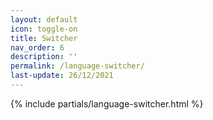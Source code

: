 ```yaml
---
layout: default
icon: toggle-on
title: Switcher 
nav_order: 6
description: ''
permalink: /language-switcher/
last-update: 26/12/2021
---
```


{% include partials/language-switcher.html %}
